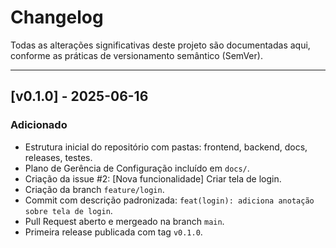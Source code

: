 # Changelog

Todas as alterações significativas deste projeto são documentadas aqui, conforme as práticas de versionamento semântico (SemVer).

---

## [v0.1.0] - 2025-06-16

### Adicionado
- Estrutura inicial do repositório com pastas: frontend, backend, docs, releases, testes.
- Plano de Gerência de Configuração incluído em `docs/`.
- Criação da issue #2: [Nova funcionalidade] Criar tela de login.
- Criação da branch `feature/login`.
- Commit com descrição padronizada: `feat(login): adiciona anotação sobre tela de login`.
- Pull Request aberto e mergeado na branch `main`.
- Primeira release publicada com tag `v0.1.0`.

